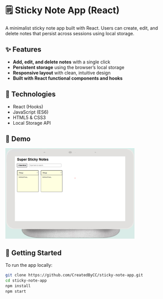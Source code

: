# 🗒️ Sticky Note App (React)

A minimalist sticky note app built with React. Users can create, edit, and delete notes that persist across sessions using local storage.

## ✨ Features
- **Add, edit, and delete notes** with a single click
- **Persistent storage** using the browser’s local storage
- **Responsive layout** with clean, intuitive design
- **Built with React functional components and hooks**

## 🧰 Technologies
- React (Hooks)
- JavaScript (ES6)
- HTML5 & CSS3
- Local Storage API

## 📸 Demo
<img src="./public/sticky-note-app.png" width="80%" />

## 🚀 Getting Started

To run the app locally:

```bash
git clone https://github.com/CreatedByCC/sticky-note-app.git
cd sticky-note-app
npm install
npm start
